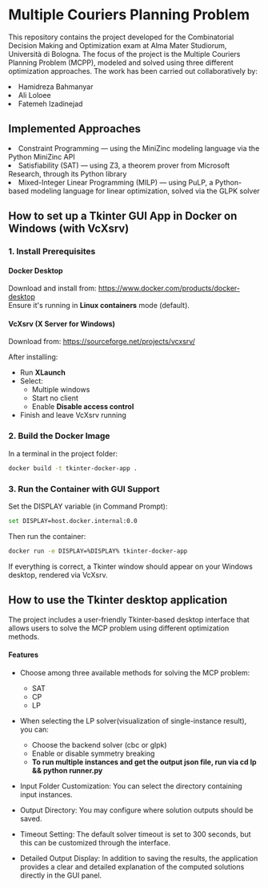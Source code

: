 # Multiple Couriers Planning Problem

This repository contains the project developed for the Combinatorial Decision Making and Optimization exam at Alma Mater Studiorum, Università di Bologna. The focus of the project is the Multiple Couriers Planning Problem (MCPP), modeled and solved using three different optimization approaches. The work has been carried out collaboratively by:

<li> Hamidreza Bahmanyar
<li> Ali Loloee
<li> Fatemeh Izadinejad

## Implemented Approaches

<li> Constraint Programming — using the MiniZinc modeling language via the Python MiniZinc API
<li> Satisfiability (SAT) — using Z3, a theorem prover from Microsoft Research, through its Python library
<li> Mixed-Integer Linear Programming (MILP) — using PuLP, a Python-based modeling language for linear optimization, solved via the GLPK solver

## How to set up a Tkinter GUI App in Docker on Windows (with VcXsrv)

### 1. Install Prerequisites

#### Docker Desktop

Download and install from: https://www.docker.com/products/docker-desktop  
Ensure it's running in **Linux containers** mode (default).

#### VcXsrv (X Server for Windows)

Download from: https://sourceforge.net/projects/vcxsrv/

After installing:

- Run **XLaunch**
- Select:
  - Multiple windows
  - Start no client
  - Enable **Disable access control**
- Finish and leave VcXsrv running

### 2. Build the Docker Image

In a terminal in the project folder:

```bash
docker build -t tkinter-docker-app .
```

### 3. Run the Container with GUI Support

Set the DISPLAY variable (in Command Prompt):

```bash
set DISPLAY=host.docker.internal:0.0
```

Then run the container:

```bash
docker run -e DISPLAY=%DISPLAY% tkinter-docker-app
```

If everything is correct, a Tkinter window should appear on your Windows desktop, rendered via VcXsrv.

## How to use the Tkinter desktop application

The project includes a user-friendly Tkinter-based desktop interface that allows users to solve the MCP problem using different optimization methods.

#### Features

- Choose among three available methods for solving the MCP problem:

  - SAT
  - CP
  - LP

- When selecting the LP solver(visualization of single-instance result), you can:

  - Choose the backend solver (cbc or glpk)
  - Enable or disable symmetry breaking
  - **To run multiple instances and get the output json file, run via cd lp && python runner.py**

- Input Folder Customization:
  You can select the directory containing input instances.

- Output Directory:
  You may configure where solution outputs should be saved.

- Timeout Setting:
  The default solver timeout is set to 300 seconds, but this can be customized through the interface.

- Detailed Output Display:
  In addition to saving the results, the application provides a clear and detailed explanation of the computed solutions directly in the GUI panel.
